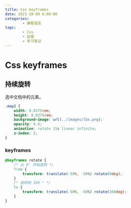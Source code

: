 ```yaml
---
title: Css keyframes
date: 2021-10-09 6:00:00
categories:
        - 编程语言
tags:
        - Css
        - 前端
        - 学习笔记
---
```


# Css keyframes

## 持续旋转

选中文档中的元素。

```css
.map2 {
	width: 8.0375rem;
	height: 8.0375rem;
	background-image: url(../images/lbx.png);
	opacity: 0.6;
	animation: rotate 15s linear infinite;
	z-index: 2;
}
```

### keyframes

```css
@keyframes rotate {
	/* 从 0° 开始旋转 */
	from {
		transform: translate(-50%, -50%) rotate(0deg);
	}
	/* 旋转到 360 ° */
	to {
		transform: translate(-50%, -50%) rotate(360deg);
	}
}
```
